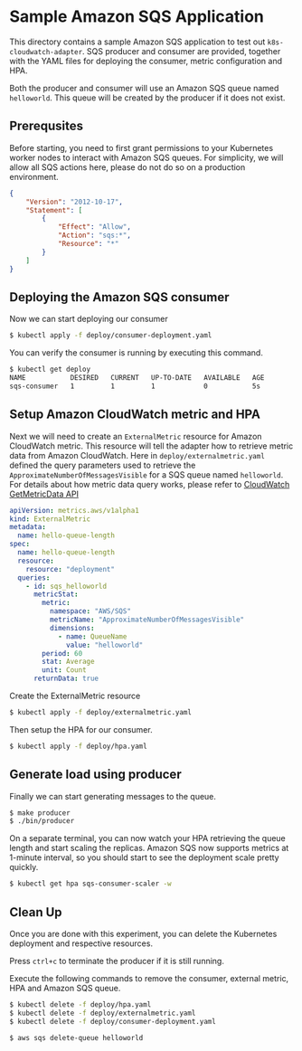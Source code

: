 # Sample Amazon SQS Application

This directory contains a sample Amazon SQS application to test out `k8s-cloudwatch-adapter`. SQS
producer and consumer are provided, together with the YAML files for deploying the consumer, metric
configuration and HPA.

Both the producer and consumer will use an Amazon SQS queue named `helloworld`. This queue will be
created by the producer if it does not exist.

## Prerequsites

Before starting, you need to first grant permissions to your Kubernetes worker nodes to interact
with Amazon SQS queues. For simplicity, we will allow all SQS actions here, please do not do so on a
production environment.

```json
{
    "Version": "2012-10-17",
    "Statement": [
        {
            "Effect": "Allow",
            "Action": "sqs:*",
            "Resource": "*"
        }
    ]
}
```

## Deploying the Amazon SQS consumer

Now we can start deploying our consumer
```bash
$ kubectl apply -f deploy/consumer-deployment.yaml
```

You can verify the consumer is running by executing this command.
```bash
$ kubectl get deploy
NAME           DESIRED   CURRENT   UP-TO-DATE   AVAILABLE   AGE
sqs-consumer   1         1         1            0           5s
```

## Setup Amazon CloudWatch metric and HPA

Next we will need to create an `ExternalMetric` resource for Amazon CloudWatch metric. This resource
will tell the adapter how to retrieve metric data from Amazon CloudWatch. Here in
`deploy/externalmetric.yaml` defined the query parameters used to retrieve the
`ApproximateNumberOfMessagesVisible` for a SQS queue named `helloworld`. For details about how
metric data query works, please refer to [CloudWatch GetMetricData
API](https://docs.aws.amazon.com/AmazonCloudWatch/latest/APIReference/API_GetMetricData.html)

```yaml
apiVersion: metrics.aws/v1alpha1
kind: ExternalMetric
metadata:
  name: hello-queue-length
spec:
  name: hello-queue-length
  resource:
    resource: "deployment"
  queries:
    - id: sqs_helloworld
      metricStat:
        metric:
          namespace: "AWS/SQS"
          metricName: "ApproximateNumberOfMessagesVisible"
          dimensions:
            - name: QueueName
              value: "helloworld"
        period: 60
        stat: Average
        unit: Count
      returnData: true
```

Create the ExternalMetric resource
```bash
$ kubectl apply -f deploy/externalmetric.yaml
```

Then setup the HPA for our consumer.
```bash
$ kubectl apply -f deploy/hpa.yaml
```

## Generate load using producer

Finally we can start generating messages to the queue.

```bash
$ make producer
$ ./bin/producer
```

On a separate terminal, you can now watch your HPA retrieving the queue length and start scaling the
replicas. Amazon SQS now supports metrics at 1-minute interval, so you should start to see the
deployment scale pretty quickly.

```bash
$ kubectl get hpa sqs-consumer-scaler -w
```

## Clean Up

Once you are done with this experiment, you can delete the Kubernetes deployment and respective
resources.

Press `ctrl+c` to terminate the producer if it is still running.

Execute the following commands to remove the consumer, external metric, HPA and Amazon SQS queue.
```bash
$ kubectl delete -f deploy/hpa.yaml
$ kubectl delete -f deploy/externalmetric.yaml
$ kubectl delete -f deploy/consumer-deployment.yaml

$ aws sqs delete-queue helloworld
```

